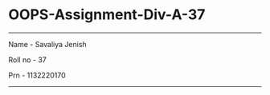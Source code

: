 # OOPS-Assignment-Div-A-37

--------------------------------------------------------------------

Name - Savaliya Jenish

Roll no - 37

Prn - 1132220170

---------------------------------------------------------------------

